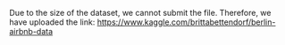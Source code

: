 Due to the size of the dataset, we cannot submit the file. Therefore, we have uploaded the link:
https://www.kaggle.com/brittabettendorf/berlin-airbnb-data
